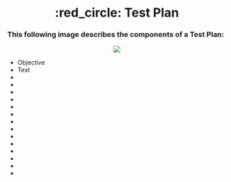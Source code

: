 <a name="top"></a>

<h1 align="center">
:red_circle: Test Plan

<br/>

### This following image describes the components of a Test Plan:

<p align="center">
<img src="https://media.geeksforgeeks.org/wp-content/uploads/20230131183520/Test-plan-components.png"/>
</a>

- Objective
- Test
-
-
-
-
-
-
-
-
-
-
-
-
-
-
